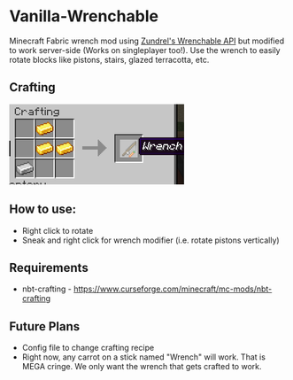 # Vanilla-Wrenchable
Minecraft Fabric wrench mod using [Zundrel's Wrenchable API](https://github.com/Zundrel/Wrenchable) but modified to work server-side (Works on singleplayer too!). Use the wrench to easily rotate blocks like pistons, stairs, glazed terracotta, etc.

## Crafting
![](readme-images/wrench_recipe.png)

## How to use:
* Right click to rotate
* Sneak and right click for wrench modifier (i.e. rotate pistons vertically)

## Requirements
* nbt-crafting - https://www.curseforge.com/minecraft/mc-mods/nbt-crafting

## Future Plans
* Config file to change crafting recipe
* Right now, any carrot on a stick named "Wrench" will work. That is MEGA cringe. We only want the wrench that gets crafted to work.